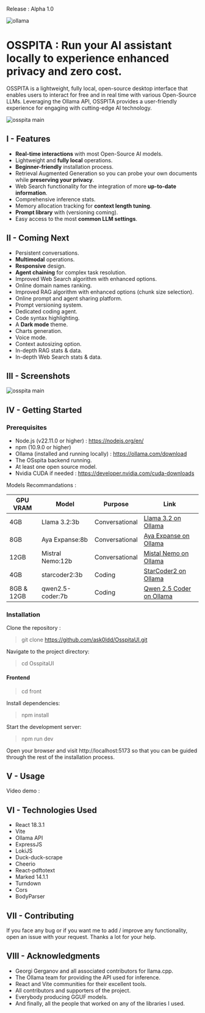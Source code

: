 Release : Alpha 1.0

![ollama](https://github.com/ollama/ollama)

# OSSPITA : Run your AI assistant locally to experience enhanced privacy and zero cost.

OSSPITA is a lightweight, fully local, open-source desktop interface that enables users to interact for free and in real time with various Open-Source LLMs. Leveraging the Ollama API, OSSPITA provides a user-friendly experience for engaging with cutting-edge AI technology.

![osspita main](https://github.com/ask0ldd/OsspitaUI/blob/main/Front/src/assets/screenshot1.png "osspita main")

## I - Features

- **Real-time interactions** with most Open-Source AI models.
- Lightweight and **fully local** operations.
- **Beginner-friendly** installation process.
- Retrieval Augmented Generation so you can probe your own documents while **preserving your privacy**.
- Web Search functionality for the integration of more **up-to-date information**.
- Comprehensive inference stats.
- Memory allocation tracking for **context length tuning**.
- **Prompt library** with (versioning coming).
- Easy access to the most **common LLM settings**.

## II - Coming Next

- Persistent conversations.
- **Multimodal** operations.
- **Responsive** design.
- **Agent chaining** for complex task resolution.
- Improved Web Search algorithm with enhanced options.
- Online domain names ranking.
- Improved RAG algorithm with enhanced options (chunk size selection).
- Online prompt and agent sharing platform.
- Prompt versioning system.
- Dedicated coding agent.
- Code syntax highlighting.
- A **Dark mode** theme.
- Charts generation.
- Voice mode.
- Context autosizing option.
- In-depth RAG stats & data.
- In-depth Web Search stats & data.

## III - Screenshots

![osspita main](https://github.com/ask0ldd/OsspitaUI/blob/main/Front/src/assets/screenshot1.png "osspita main")

## IV - Getting Started

### Prerequisites

- Node.js (v22.11.0 or higher) : https://nodejs.org/en/
- npm (10.9.0 or higher)
- Ollama (installed and running locally) : https://ollama.com/download
- The OSspita backend running.
- At least one open source model.
- Nvidia CUDA if needed : https://developer.nvidia.com/cuda-downloads

Models Recommandations :

| GPU VRAM   | Model            | Purpose        | Link                                                                 |
| ---------- | ---------------- | -------------- | -------------------------------------------------------------------- |
| 4GB        | Llama 3.2:3b     | Conversational | [Llama 3.2 on Ollama](https://ollama.ai/library/llama2)              |
| 8GB        | Aya Expanse:8b   | Conversational | [Aya Expanse on Ollama](https://ollama.com/library/aya-expanse:8b)   |
| 12GB       | Mistral Nemo:12b | Conversational | [Mistal Nemo on Ollama](https://ollama.ai/library/mistral)           |
| 4GB        | starcoder2:3b    | Coding         | [StarCoder2 on Ollama](https://ollama.com/library/starcoder2)        |
| 8GB & 12GB | qwen2.5-coder:7b | Coding         | [Qwen 2.5 Coder on Ollama](https://ollama.com/library/qwen2.5-coder) |

### Installation

Clone the repository :

> git clone https://github.com/ask0ldd/OsspitaUI.git

Navigate to the project directory:

> cd OsspitaUI

#### Frontend

> cd front

Install dependencies:

> npm install

Start the development server:

> npm run dev

Open your browser and visit http://localhost:5173 so that you can be guided through the rest of the installation process.

## V - Usage

Video demo :

## VI - Technologies Used

- React 18.3.1
- Vite
- Ollama API
- ExpressJS
- LokiJS
- Duck-duck-scrape
- Cheerio
- React-pdftotext
- Marked 14.1.1
- Turndown
- Cors
- BodyParser

## VII - Contributing

If you face any bug or if you want me to add / improve any functionality, open an issue with your request. Thanks a lot for your help.

## VIII - Acknowledgments

- Georgi Gerganov and all associated contributors for llama.cpp.
- The Ollama team for providing the API used for inference.
- React and Vite communities for their excellent tools.
- All contributors and supporters of the project.
- Everybody producing GGUF models.
- And finally, all the people that worked on any of the libraries I used.
